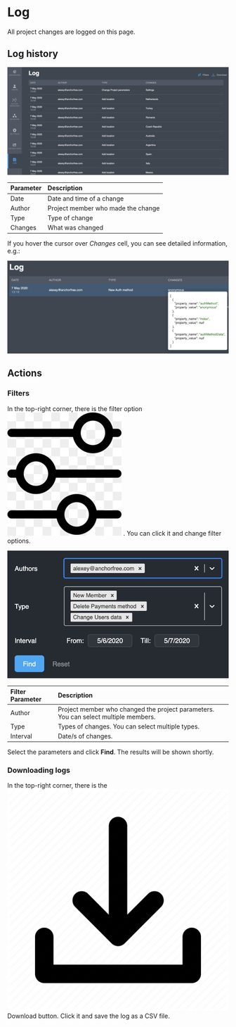 # Log

All project changes are logged on this page.  

## Log history

![](../.gitbook/assets/logs.png)

| Parameter | Description |
| :--- | :--- |
| Date | Date and time of a change |
| Author | Project member who made the change |
| Type | Type of change |
| Changes | What was changed  |

If you hover the cursor over _Changes_ cell, you can see detailed information, e.g.:

![](../.gitbook/assets/log_sample.png)

## Actions

### Filters

In the top-right corner, there is the filter option ![](../.gitbook/assets/filtr_icon.jpg) . You can click it and change filter options.

![](../.gitbook/assets/logs_filtr.png)

| Filter Parameter | Description |
| :--- | :--- |
| Author | Project member who changed the project parameters. You can select multiple members. |
| Type | Types of changes. You can select multiple types. |
| Interval | Date/s of changes. |

Select the parameters and click **Find**. The results will be shown shortly.

### Downloading logs

In the top-right corner, there is the ![](../.gitbook/assets/download_icon.webp) Download button. Click it and save the log as a CSV file.

